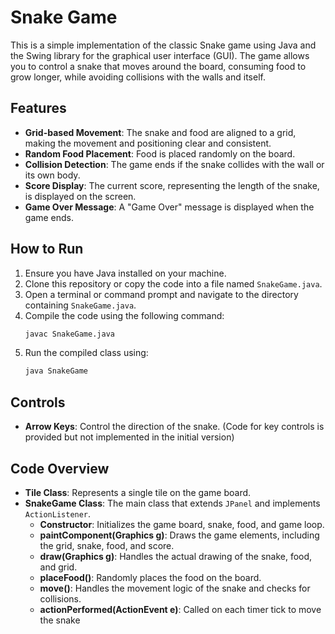 # Snake Game

This is a simple implementation of the classic Snake game using Java and the Swing library for the graphical user interface (GUI). The game allows you to control a snake that moves around the board, consuming food to grow longer, while avoiding collisions with the walls and itself.

## Features

- **Grid-based Movement**: The snake and food are aligned to a grid, making the movement and positioning clear and consistent.
- **Random Food Placement**: Food is placed randomly on the board.
- **Collision Detection**: The game ends if the snake collides with the wall or its own body.
- **Score Display**: The current score, representing the length of the snake, is displayed on the screen.
- **Game Over Message**: A "Game Over" message is displayed when the game ends.

## How to Run

1. Ensure you have Java installed on your machine.
2. Clone this repository or copy the code into a file named `SnakeGame.java`.
3. Open a terminal or command prompt and navigate to the directory containing `SnakeGame.java`.
4. Compile the code using the following command:
    ```sh
    javac SnakeGame.java
    ```
5. Run the compiled class using:
    ```sh
    java SnakeGame
    ```

## Controls

- **Arrow Keys**: Control the direction of the snake. (Code for key controls is provided but not implemented in the initial version)

## Code Overview

- **Tile Class**: Represents a single tile on the game board.
- **SnakeGame Class**: The main class that extends `JPanel` and implements `ActionListener`.
  - **Constructor**: Initializes the game board, snake, food, and game loop.
  - **paintComponent(Graphics g)**: Draws the game elements, including the grid, snake, food, and score.
  - **draw(Graphics g)**: Handles the actual drawing of the snake, food, and grid.
  - **placeFood()**: Randomly places the food on the board.
  - **move()**: Handles the movement logic of the snake and checks for collisions.
  - **actionPerformed(ActionEvent e)**: Called on each timer tick to move the snake